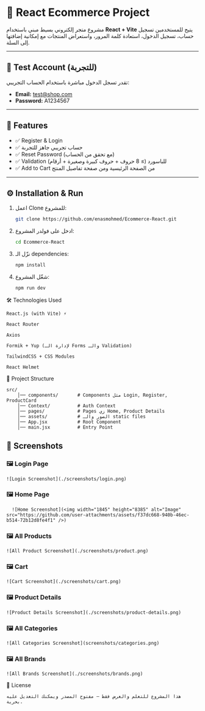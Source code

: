 # 🛒 React Ecommerce Project

مشروع متجر إلكتروني بسيط مبني باستخدام **React + Vite** يتيح للمستخدمين تسجيل حساب، تسجيل الدخول، استعادة كلمة المرور، واستعراض المنتجات مع إمكانية إضافتها إلى السلة.

---

## 🔐 Test Account (للتجربة)

تقدر تسجل الدخول مباشرة باستخدام الحساب التجريبي:

- **Email:** test@shop.com
- **Password:** A1234567

---

## 🚀 Features

- ✅ Register & Login
- ✅ حساب تجريبي جاهز للتجربة
- ✅ Reset Password (مع تحقق من الحساب)
- ✅ Validation للباسورد (≥ 8 حروف + حروف كبيرة وصغيرة + أرقام)
- ✅ Add to Cart من الصفحة الرئيسية ومن صفحة تفاصيل المنتج

---

## ⚙️ Installation & Run

1. اعمل Clone للمشروع:

   ```bash
   git clone https://github.com/enasmohmed/Ecommerce-React.git

   ```

2. ادخل على فولدر المشروع:

    ```bash
   cd Ecommerce-React
   ```

3. نزّل الـ dependencies:

    ```bash
   npm install
   ```

4. شغّل المشروع:

    ```bash
   npm run dev
   ```

🛠️ Technologies Used

    React.js (with Vite) ⚡

    React Router

    Axios

    Formik + Yup (لإدارة الـ Forms والـ Validation)

    TailwindCSS + CSS Modules

    React Helmet

📂 Project Structure

    src/
        │── components/       # Components مثل Login, Register, ProductCard
        │── Context/          # Auth Context
        │── pages/            # Pages زي Home, Product Details
        │── assets/           # الصور والـ static files
        │── App.jsx           # Root Component
        │── main.jsx          # Entry Point




## 📸 Screenshots

### 🖼️ Login Page

    ![Login Screenshot](./screenshots/login.png)

### 🖼️ Home Page

      ![Home Screenshot](<img width="1845" height="8385" alt="Image" src="https://github.com/user-attachments/assets/f37dc668-940b-46ec-b514-72b12d8fe4f1" />)
    
    

### 🖼️ All Products

    ![All Product Screenshot](./screenshots/product.png)

### 🖼️ Cart

    ![Cart Screenshot](./screenshots/cart.png)

### 🖼️ Product Details

    ![Product Details Screenshot](./screenshots/product-details.png)

### 🖼️ All Categories

    ![All Categories Screenshot](screenshots/categories.png)

### 🖼️ All Brands

    ![All Brands Screenshot](./screenshots/brands.png)




📄 License

    هذا المشروع للتعلم والعرض فقط – مفتوح المصدر ويمكنك التعديل عليه بحرية.
